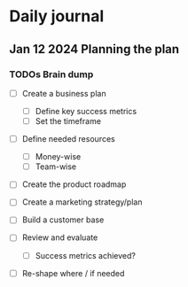 # Daily journal 

## Jan 12 2024 Planning the plan

### TODOs Brain dump 
* [ ] Create a business plan
  * [ ] Define key success metrics
  * [ ] Set the timeframe
* [ ] Define needed resources
  * [ ] Money-wise
  * [ ] Team-wise
* [ ] Create the product roadmap
* [ ] Create a marketing strategy/plan
* [ ] Build a customer base
* [ ] Review and evaluate
  * [ ] Success metrics achieved?
* [ ] Re-shape where / if needed

